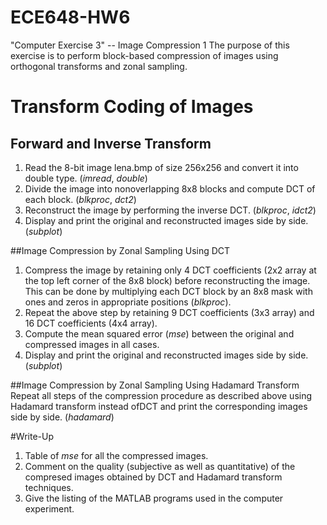 # ECE648-HW6
"Computer Exercise 3" -- Image Compression 1
The purpose of this exercise is to perform block-based compression of images using orthogonal
transforms and zonal sampling.
# Transform Coding of Images
## Forward and Inverse Transform
1. Read the 8-bit image lena.bmp of size 256x256 and convert it into double type. (*imread*, *double*)
1. Divide the image into nonoverlapping 8x8 blocks and compute DCT of each block. (*blkproc*, *dct2*)
1. Reconstruct the image by performing the inverse DCT. (*blkproc*, *idct2*)
1. Display and print the original and reconstructed images side by side. (*subplot*)

##Image Compression by Zonal Sampling Using DCT
1. Compress the image by retaining only 4 DCT coefficients (2x2 array at the top left corner of the 8x8 block) before reconstructing the image. This can be done by multiplying each DCT block by an 8x8 mask with ones and zeros in appropriate positions (*blkproc*).
1. Repeat the above step by retaining 9 DCT coefficients (3x3 array) and 16 DCT coefficients (4x4 array).
1. Compute the mean squared error (*mse*) between the original and compressed images in all cases.
1. Display and print the original and reconstructed images side by side. (*subplot*)

##Image Compression by Zonal Sampling Using Hadamard Transform
Repeat all steps of the compression procedure as described above using Hadamard transform instead ofDCT and print the corresponding images side by side. (*hadamard*)

#Write-Up
1. Table of *mse* for all the compressed images.
1. Comment on the quality (subjective as well as quantitative) of the compresed images obtained by DCT and Hadamard transform techniques.
1. Give the listing of the MATLAB programs used in the computer experiment.
